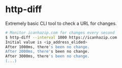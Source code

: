 # http-diff

Extremely basic CLI tool to check a URL for changes.

```bash
# Monitor icanhazip.com for changes every second
$ http-diff --interval 1000 https://icanhazip.com
Initial value is <ip_address_elided>
After 1000ms, there's been no change.
After 2000ms, there's been no change.
After 3000ms, there's been no change.
(...)
```
